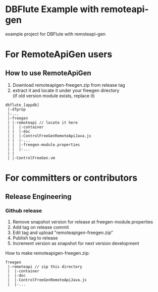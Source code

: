 DBFlute Example with remoteapi-gen
=======================
example project for DBFlute with remoteapi-gen

# For RemoteApiGen users

## How to use RemoteApiGen
1. Download remoteapigen-freegen.zip from release tag
2. extract it and locate it under your freegen directory  
(if old version module exists, replace it)

```
dbflute_[appdb]
 |-dfprop
 |-...
 |-freegen
 | |-remoteapi // locate it here
 | |  |-container
 | |  |-doc
 | |  |-ControlFreeGenRemoteApiJava.js
 | |  |-...
 | |  |-freegen-module.properties
 | |  |-...
 | |
 | |-ControlFreeGen.vm
```

# For committers or contributors

## Release Engineering

### Github release
1. Remove snapshot version for release at freegen-module.properties
2. Add tag on release commit
3. Edit tag and upload "remoteapigen-freegen.zip"
4. Publish tag to release
5. Increment version as snapshot for next version development

How to make remoteapigen-freegen.zip:

```
freegen
 |-remoteapi // zip this directory
 |  |-container
 |  |-doc
 |  |-ControlFreeGenRemoteApiJava.js
 |  |-...
```
